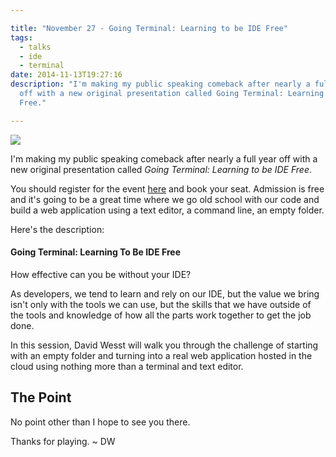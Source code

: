 ```yaml
---

title: "November 27 - Going Terminal: Learning to be IDE Free"
tags:
  - talks
  - ide
  - terminal
date: 2014-11-13T19:27:16
description: "I'm making my public speaking comeback after nearly a full year
  off with a new original presentation called Going Terminal: Learning to be IDE
  Free."

---
```

[1]: wpgdotnet.png

![][1]

I'm making my public speaking comeback after nearly a full year off with a new original presentation called _Going Terminal: Learning to be IDE Free_.

You should register for the event [here](http://d.wes.st/14eIC13) and book your seat. Admission is free and it's going to be a great time where we go old school with our code and build a web application using a text editor, a command line, an empty folder.

Here's the description:

#### Going Terminal: Learning To Be IDE Free

How effective can you be without your IDE?

As developers, we tend to learn and rely on our IDE, but the value we bring isn't only with the tools we can use, but the skills that we have outside of the tools and knowledge of how all the parts work together to get the job done.

In this session, David Wesst will walk you through the challenge of starting with an empty folder and turning into a real web application hosted in the cloud using nothing more than a terminal and text editor.

## The Point

No point other than I hope to see you there.

Thanks for playing.  ~ DW